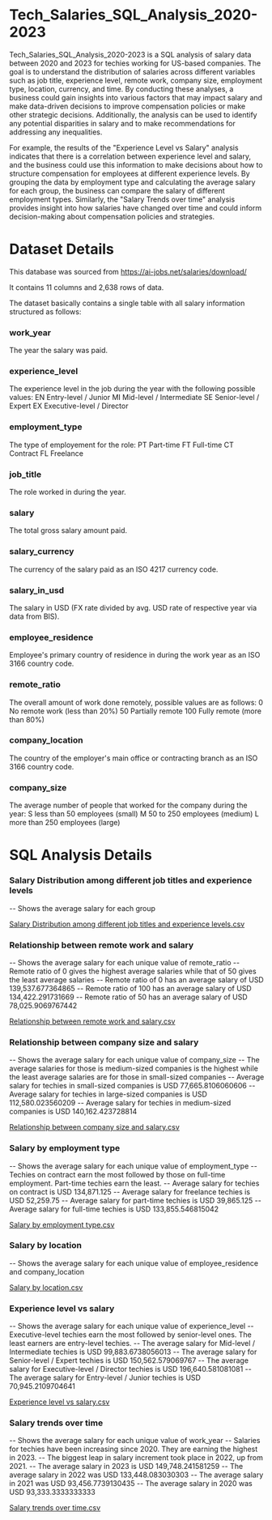 # Tech_Salaries_SQL_Analysis_2020-2023

Tech_Salaries_SQL_Analysis_2020-2023 is a SQL analysis of salary data between 2020 and 2023 for techies working for US-based companies. The goal is to understand the distribution of salaries across different variables such as job title, experience level, remote work, company size, employment type, location, currency, and time. By conducting these analyses, a business could gain insights into various factors that may impact salary and make data-driven decisions to improve compensation policies or make other strategic decisions. Additionally, the analysis can be used to identify any potential disparities in salary and to make recommendations for addressing any inequalities.

For example, the results of the "Experience Level vs Salary" analysis indicates that there is a correlation between experience level and salary, and the business could use this information to make decisions about how to structure compensation for employees at different experience levels. By grouping the data by employment type and calculating the average salary for each group, the business can compare the salary of different employment types. Similarly, the "Salary Trends over time" analysis provides insight into how salaries have changed over time and could inform decision-making about compensation policies and strategies.

# Dataset Details 

This database was sourced from https://ai-jobs.net/salaries/download/

It contains 11 columns and 2,638 rows of data.

The dataset basically contains a single table with all salary information structured as follows:

### work_year   

The year the salary was paid.

### experience_level    

The experience level in the job during the year with the following possible values:
    EN    Entry-level / Junior
    MI    Mid-level / Intermediate
    SE    Senior-level / Expert
    EX    Executive-level / Director

### employment_type
 
 The type of employement for the role:
    PT    Part-time
    FT    Full-time
    CT    Contract
    FL    Freelance

### job_title

The role worked in during the year.

### salary

The total gross salary amount paid.

### salary_currency

The currency of the salary paid as an ISO 4217 currency code.

### salary_in_usd

The salary in USD (FX rate divided by avg. USD rate of respective year via data from BIS).

### employee_residence

Employee's primary country of residence in during the work year as an ISO 3166 country code.

### remote_ratio

The overall amount of work done remotely, possible values are as follows:
    0     No remote work (less than 20%)
    50    Partially remote
    100   Fully remote (more than 80%)

### company_location

The country of the employer's main office or contracting branch as an ISO 3166 country code.

### company_size

The average number of people that worked for the company during the year:
    S   less than 50 employees (small)
    M   50 to 250 employees (medium)
    L   more than 250 employees (large)
    
# SQL Analysis Details 

### Salary Distribution among different job titles and experience levels
-- Shows the average salary for each group

[Salary Distribution among different job titles and experience levels.csv](https://github.com/jerushaotieno/Tech_Salaries_SQL_Analysis_2020-2023/files/10714340/Salary.Distribution.among.different.job.titles.and.experience.levels.csv)

### Relationship between remote work and salary
-- Shows the average salary for each unique value of remote_ratio
-- Remote ratio of 0 gives the highest average salaries while that of 50 gives the least average salaries
-- Remote ratio of 0 has an average salary of USD 139,537.677364865
-- Remote ratio of 100 has an average salary of USD 134,422.291731669
-- Remote ratio of 50 has an average salary of USD 78,025.9069767442

[Relationship between remote work and salary.csv](https://github.com/jerushaotieno/Tech_Salaries_SQL_Analysis_2020-2023/files/10714346/Relationship.between.remote.work.and.salary.csv)

### Relationship between company size and salary
-- Shows the average salary for each unique value of company_size
-- The average salaries for those is medium-sized companies is the highest while the least average salaries are for those in small-sized companies
-- Average salary for techies in small-sized companies is USD 77,665.8106060606
-- Average salary for techies in large-sized companies is USD 112,580.023560209
-- Average salary for techies in medium-sized companies is USD 140,162.423728814

[Relationship between company size and salary.csv](https://github.com/jerushaotieno/Tech_Salaries_SQL_Analysis_2020-2023/files/10714349/Relationship.between.company.size.and.salary.csv)

### Salary by employment type
-- Shows the average salary for each unique value of employment_type
-- Techies on contract earn the most followed by those on full-time employment. Part-time techies earn the least.
-- Average salary for techies on contract is USD 134,871.125
-- Average salary for freelance techies is USD 52,259.75
-- Average salary for part-time techies is USD 39,865.125
-- Average salary for full-time techies is USD 133,855.546815042

[Salary by employment type.csv](https://github.com/jerushaotieno/Tech_Salaries_SQL_Analysis_2020-2023/files/10714350/Salary.by.employment.type.csv)

### Salary by location
-- Shows the average salary for each unique value of employee_residence and company_location 

[Salary by location.csv](https://github.com/jerushaotieno/Tech_Salaries_SQL_Analysis_2020-2023/files/10714351/Salary.by.location.csv)

### Experience level vs salary
-- Shows the average salary for each unique value of experience_level
-- Executive-level techies earn the most followed by senior-level ones. The least earners are entry-level techies.
-- The average salary for Mid-level / Intermediate techies is USD 99,883.6738056013
-- The average salary for Senior-level / Expert techies is USD 150,562.579069767
-- The average salary for Executive-level / Director techies is USD 196,640.581081081
-- The average salary for Entry-level / Junior techies is USD 70,945.2109704641

[Experience level vs salary.csv](https://github.com/jerushaotieno/Tech_Salaries_SQL_Analysis_2020-2023/files/10714352/Experience.level.vs.salary.csv)

### Salary trends over time
-- Shows the average salary for each unique value of work_year
-- Salaries for techies have been increasing since 2020. They are earning the highest in 2023. 
-- The biggest leap in salary increment took place in 2022, up from 2021.
-- The average salary in 2023 is USD 149,748.241581259
-- The average salary in 2022 was USD 133,448.083030303
-- The average salary in 2021 was USD 93,456.7739130435
-- The average salary in 2020 was USD 93,333.3333333333
 
[Salary trends over time.csv](https://github.com/jerushaotieno/Tech_Salaries_SQL_Analysis_2020-2023/files/10714353/Salary.trends.over.time.csv)
